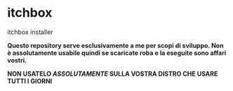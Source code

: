 # itchbox
itchbox installer

**Questo repository serve esclusivamente a me per scopi di sviluppo. Non è assolutamente usabile quindi se scaricate roba e la eseguite sono affari vostri.**

**NON USATELO _ASSOLUTAMENTE_ SULLA VOSTRA DISTRO CHE USARE TUTTI I GIORNI**
